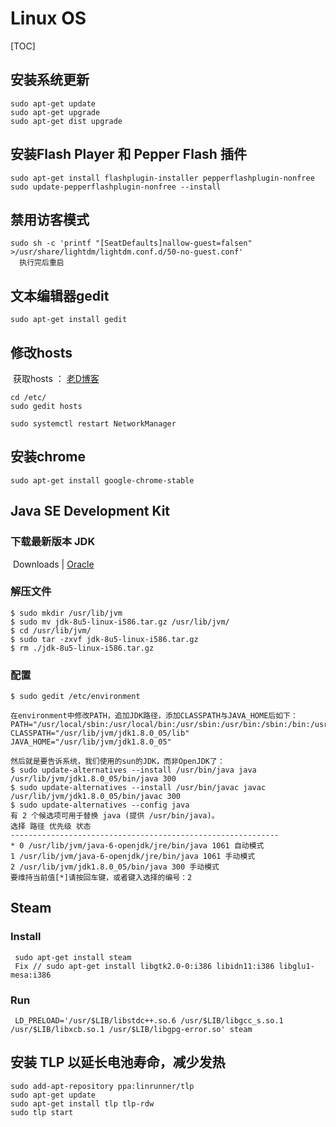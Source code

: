 

# Linux OS

[TOC]

## 安装系统更新

```
sudo apt-get update
sudo apt-get upgrade
sudo apt-get dist upgrade
```



## 安装Flash Player 和 Pepper Flash 插件

```
sudo apt-get install flashplugin-installer pepperflashplugin-nonfree
sudo update-pepperflashplugin-nonfree --install
```



## 禁用访客模式     

```
sudo sh -c 'printf "[SeatDefaults]nallow-guest=falsen" >/usr/share/lightdm/lightdm.conf.d/50-no-guest.conf'
  执行完后重启
```



## 文本编辑器gedit

```
sudo apt-get install gedit
```



## 修改hosts 

​    获取hosts  ： [老D博客](https://laod.cn/hosts/2016-google-hosts.html)

```
cd /etc/
sudo gedit hosts
```

```
sudo systemctl restart NetworkManager
```



## 安装chrome

```
sudo apt-get install google-chrome-stable
```



## Java SE Development Kit



### 下载最新版本 JDK 

​	Downloads | [Oracle]( https://www.oracle.com/downloads/index.html)

### 解压文件

```
$ sudo mkdir /usr/lib/jvm
$ sudo mv jdk-8u5-linux-i586.tar.gz /usr/lib/jvm/
$ cd /usr/lib/jvm/
$ sudo tar -zxvf jdk-8u5-linux-i586.tar.gz
$ rm ./jdk-8u5-linux-i586.tar.gz
```

### 配置

```
$ sudo gedit /etc/environment

在environment中修改PATH，追加JDK路径，添加CLASSPATH与JAVA_HOME后如下：
PATH="/usr/local/sbin:/usr/local/bin:/usr/sbin:/usr/bin:/sbin:/bin:/usr/games:/usr/lib/jvm/jdk1.8.0_05/bin"
CLASSPATH="/usr/lib/jvm/jdk1.8.0_05/lib"
JAVA_HOME="/usr/lib/jvm/jdk1.8.0_05"

然后就是要告诉系统，我们使用的sun的JDK，而非OpenJDK了：
$ sudo update-alternatives --install /usr/bin/java java /usr/lib/jvm/jdk1.8.0_05/bin/java 300
$ sudo update-alternatives --install /usr/bin/javac javac /usr/lib/jvm/jdk1.8.0_05/bin/javac 300
$ sudo update-alternatives --config java
有 2 个候选项可用于替换 java (提供 /usr/bin/java)。
选择 路径 优先级 状态
------------------------------------------------------------
* 0 /usr/lib/jvm/java-6-openjdk/jre/bin/java 1061 自动模式
1 /usr/lib/jvm/java-6-openjdk/jre/bin/java 1061 手动模式
2 /usr/lib/jvm/jdk1.8.0_05/bin/java 300 手动模式
要维持当前值[*]请按回车键，或者键入选择的编号：2

```



## Steam

### Install

```shELL
 sudo apt-get install steam
 Fix // sudo apt-get install libgtk2.0-0:i386 libidn11:i386 libglu1-mesa:i386
```

### Run

```shell
 LD_PRELOAD='/usr/$LIB/libstdc++.so.6 /usr/$LIB/libgcc_s.so.1 /usr/$LIB/libxcb.so.1 /usr/$LIB/libgpg-error.so' steam
```



## 安装 TLP 以延长电池寿命，减少发热

```
sudo add-apt-repository ppa:linrunner/tlp
sudo apt-get update
sudo apt-get install tlp tlp-rdw
sudo tlp start
```